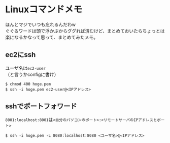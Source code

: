# Linuxコマンドメモ
ほんとマジでいつも忘れるんだわw  
ぐぐるワードは頭で浮かぶからググれば済むけど、まとめておいたらちょっとは楽になるかなって思って、まとめてみたメモ。

## ec2にssh
ユーザ名は`ec2-user`  
（と言うかconfigに書け）

```shell
$ chmod 400 hoge.pem
$ ssh -i hoge.pem ec2-user@<IPアドレス>
```

## sshでポートフォワード
`8001:localhost:8001`は`<自分のパソコンのポート>:<リモートサーバのIPアドレスとポート>`

```shell
$ ssh -i hoge.pem -L 8080:localhost:8080 <ユーザ名>@<IPアドレス>
```
